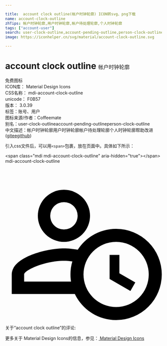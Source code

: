 ```yaml
---

title:  account clock outline(帐户时钟轮廓) ICON转svg、png下载
name: account-clock-outline
zhTips: 帐户时钟轮廓,用户时钟轮廓,帐户待处理轮廓,个人时钟轮廓
tags: ["account-user"]
search: user-clock-outline,account-pending-outline,person-clock-outline
image: https://iconhelper.cn/svg/material/account-clock-outline.svg

---
```


# account clock outline  <small style="font-size: 60%;font-weight: 100">帐户时钟轮廓</small>


<div class="detail-page">
<p>
<span><span class="badge-success badge">免费图标</span> </span>
<br/>
<span>
ICON库：
<span class="badge-secondary badge">Material Design Icons</span> 
</span>
<br/>
<span>
CSS名称：
<span class="badge-secondary badge">mdi-account-clock-outline</span> 
</span>
<br/>
<span>
unicode：
<span class="badge-secondary badge">F0B57</span> 
<copy-btn content='F0B57' btn-title=""></copy-btn>
<copy-btn :content='String.fromCodePoint(parseInt("F0B57", 16))' btn-title="复制U"></copy-btn>
</span>
<br/>
<span>
版本：
<span class="badge-secondary badge">3.0.39</span> 
</span><br/><span>标签：<span class="badge-light badge"><router-link to="/tags/account-user.html">账号、用户</router-link></span></span>
<br/>
<span>图标来源/作者：<span class="badge-light badge">Coffeemate</span></span> 
<br/>
<span>别名：<span class="badge-light badge">user-clock-outline</span><span class="badge-light badge">account-pending-outline</span><span class="badge-light badge">person-clock-outline</span></span><br/><span class="zh-detail">中文描述：<span class="badge-primary badge">帐户时钟轮廓</span><span class="badge-primary badge">用户时钟轮廓</span><span class="badge-primary badge">帐户待处理轮廓</span><span class="badge-primary badge">个人时钟轮廓</span><span class="help-link"><span>帮助改进</span>(<a href="https://gitee.com/liuwave/icon-helper/edit/master/json/material/account-clock-outline.json" target="_blank" rel="noopener noreferrer">gitee</a><a href="https://github.com/liuwave/icon-helper/edit/master/json/material/account-clock-outline.json" target="_blank" rel="noopener noreferrer">github</a></span>)</span><br/>
</p>
</div>
<div class="alert alert-dark">
  <i class="mdi mdi-account-clock-outline mdi-48px"></i>
  <i class="mdi mdi-account-clock-outline mdi-36px"></i>
  <i class="mdi mdi-account-clock-outline mdi-24px"></i>
  <i class="mdi mdi-account-clock-outline mdi-18px"></i>
</div>
<div>
  <p>引入css文件后，可以用<code>&lt;span&gt;</code>包裹，放在页面中。具体如下所示：    
  </p>
  <div class="alert alert-primary" style="font-size: 14px">
    &lt;span class="mdi mdi-account-clock-outline" aria-hidden="true"&gt;&lt;/span&gt;
    <copy-btn content='<span class="mdi mdi-account-clock-outline" aria-hidden="true"></span>'></copy-btn>
  </div>
  <div class="alert alert-secondary">
    <i class="mdi mdi-account-clock-outline"
    style="font-size: 24px"
    aria-hidden="true"></i> mdi-account-clock-outline
    <copy-btn content="mdi-account-clock-outline" btn-title="复制图标名称"></copy-btn>
  </div>
</div>
<div id="svg" class="svg-wrap">
<svg xmlns="http://www.w3.org/2000/svg" viewBox="0 0 24 24"><path d="M16,14H17.5V16.82L19.94,18.23L19.19,19.53L16,17.69V14M17,12A5,5 0 0,0 12,17A5,5 0 0,0 17,22A5,5 0 0,0 22,17A5,5 0 0,0 17,12M17,10A7,7 0 0,1 24,17A7,7 0 0,1 17,24C14.21,24 11.8,22.36 10.67,20H1V17C1,14.34 6.33,13 9,13C9.6,13 10.34,13.07 11.12,13.2C12.36,11.28 14.53,10 17,10M10,17C10,16.3 10.1,15.62 10.29,15C9.87,14.93 9.43,14.9 9,14.9C6.03,14.9 2.9,16.36 2.9,17V18.1H10.09C10.03,17.74 10,17.37 10,17M9,4A4,4 0 0,1 13,8A4,4 0 0,1 9,12A4,4 0 0,1 5,8A4,4 0 0,1 9,4M9,5.9A2.1,2.1 0 0,0 6.9,8A2.1,2.1 0 0,0 9,10.1A2.1,2.1 0 0,0 11.1,8A2.1,2.1 0 0,0 9,5.9Z" /></svg>
</div>
<detail full-name='mdi-account-clock-outline'></detail>
<div>
<p>关于“account clock outline”的评论:</p>
</div>
<Vssue title="关于“account clock outline”的评论" ></Vssue>    
<div><p>更多关于 Material Design Icons的信息，参见：<a target="_blank" href="https://iconhelper.cn/material.html"> Material Design Icons</a>
</p></div>
